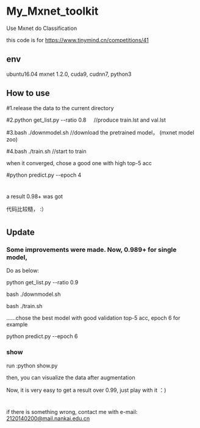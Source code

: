 # My_Mxnet_toolkit
Use Mxnet do Classification

this code is for https://www.tinymind.cn/competitions/41


## env
ubuntu16.04 mxnet 1.2.0, cuda9, cudnn7, python3

## How to use

#1.release the data to the current directory

#2.python get_list.py --ratio 0.8      //produce train.lst and val.lst

#3.bash ./downmodel.sh                 //download the pretrained model， (mxnet model zoo)

#4.bash ./train.sh                     //start to train

when it converged, chose a good one with high top-5 acc

#python predict.py --epoch 4 

#
a result 0.98+ was got


代码比较糙， :）

#
## Update

### Some improvements were made. Now, 0.989+ for single model,

Do as below:

python get_list.py --ratio 0.9

bash ./downmodel.sh

bash ./train.sh

......chose the best model with good validation top-5 acc, epoch 6 for example

python predict.py --epoch 6

### show
run :python show.py

then, you can visualize the data after augmentation

Now, it is very easy to get a result over 0.99, just play with it ：)
#

if there is something wrong, contact me with e-mail: 2120140200@mail.nankai.edu.cn

